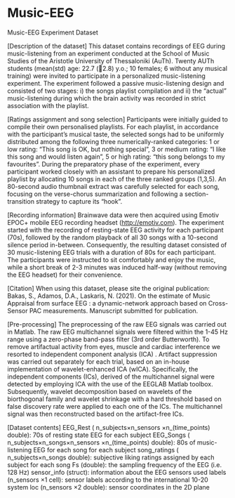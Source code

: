 # Music-EEG
Music-EEG Experiment Dataset

[Description of the dataset]
This dataset contains recordings of EEG during music-listening from an experiment conducted at the School of Music Studies of the Aristotle University of Thessaloniki (AuTh). Twenty AUTh students (mean(std) age: 22.7 (2.8) y.o.; 10 females; 6 without any musical training) were invited to participate in a personalized music-listening experiment.   The experiment followed a passive music-listening design and consisted of two stages:  i) the songs playlist compilation and ii) the “actual” music-listening during which the brain activity was recorded in strict association with the playlist.

[Ratings assignment and song selection]
Participants were initially guided to compile their own personalised playlists. For each playlist, in accordance with the participant’s musical taste, the selected songs had to be uniformly distributed among the following three numerically-ranked categories: 1 or low rating: “This song is OK, but nothing special”, 3 or medium rating: “I like this song and would listen again”, 5 or high rating: “this song belongs to my favourites”. During the preparatory phase of the experiment, every participant worked closely with an assistant to prepare his personalized playlist by allocating 10 songs in each of the three ranked groups (1,3,5). An 80-second audio thumbnail extract was carefully selected for each song, focusing on the verse-chorus summarization and following a section-transition strategy to capture its “hook”.

[Recording information]
Brainwave data were then acquired using Emotiv EPOC+ mobile EEG recording headset (http://emotiv.com). The experiment started with the recording of resting-state EEG activity for each participant (70s), followed by the random playback of all 30 songs with a 10-second silence period in-between. Consequently, the resulting dataset consisted of 30 music-listening EEG trials with a duration of 80s for each participant. The participants were instructed to sit comfortably and enjoy the music, while a short break of 2-3 minutes was induced half-way (without removing the EEG headset) for their convenience. 

[Citation]
When using this dataset, please site the original publication:
Bakas, S., Adamos, D.A., Laskaris, N. (2021). On the estimate of Music Appraisal from surface EEG :  a dynamic-network approach based on Cross-Sensor PAC measurements. Manuscript submitted for publication.

[Pre-processing]
The preprocessing of the raw EEG signals was carried out in Matlab. The raw EEG multichannel signals were filtered within the 1-45 Hz range using a zero-phase band-pass filter (3rd order Butterworth). To remove artifactual activity from eyes, muscle and cardiac interference we resorted to independent component analysis (ICA) . Artifact suppression was carried out separately for each trial, based on an in-house implementation of wavelet-enhanced ICA (wICA). Specifically, the independent components (ICs), derived of the multichannel signal were detected by employing ICA with the use of the EEGLAB  Matlab toolbox. Subsequently, wavelet decomposition based on wavelets of the biorthogonal family and wavelet shrinkage with a hard threshold based on false discovery rate were applied to each one of the ICs. The multichannel signal was then reconstructed based on the artifact-free ICs. 

[Dataset contents]
	EEG_Rest ( n_subjects×n_sensors  ×n_(time_points)   double): 70s of resting state EEG for each subject
	EEG_Songs ( n_subjects×n_songs×n_sensors  ×n_(time_points)  double): 80s of music-listening EEG  for each song for each subject
	song_ratings ( n_subjects×n_songs double): subjective liking ratings assigned by each subject for each song
	Fs (double): the sampling frequency of the EEG (i.e. 128 Hz)
	sensor_info (struct): information about the EEG sensors used
	labels (n_sensors  ×1 cell): sensor labels according to the international 10-20 system
	loc (n_sensors  ×2 double): sensor coordinates in the 2D plane
